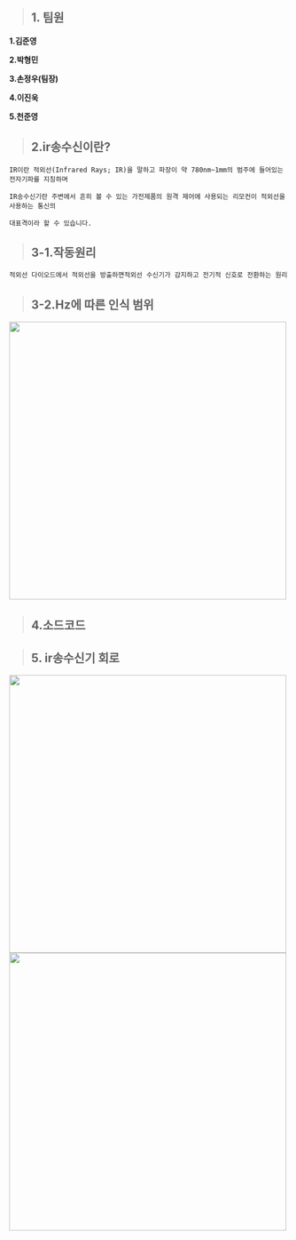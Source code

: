 > ## 1. 팀원
**1.김준영**

**2.박형민**

**3.손정우(팀장)**

**4.이진욱**

**5.천준영**



> ## 2.ir송수신이란?
```
IR이란 적외선(Infrared Rays; IR)을 말하고 파장이 약 780nm~1mm의 범주에 들어있는 전자기파를 지칭하며

IR송수신기란 주변에서 흔히 볼 수 있는 가전제품의 원격 제어에 사용되는 리모컨이 적외선을 사용하는 통신의 

대표격이라 할 수 있습니다.
```

> ## 3-1.작동원리

```
적외선 다이오드에서 적외선을 방출하면적외선 수신기가 감지하고 전기적 신호로 전환하는 원리
```

> ## 3-2.Hz에 따른 인식 범위
<div>
  <img width=500 src="https://user-images.githubusercontent.com/50861700/69004723-5e7ac700-095b-11ea-9485-f5bbfffd9143.png">
  </div>

> ## 4.소드코드

> ## 5. ir송수신기 회로
<div>
  <img width=500 src="https://user-images.githubusercontent.com/50861700/69004550-77ce4400-0958-11ea-8288-340b27db64e8.jpg" >
  <img width=500 src="https://user-images.githubusercontent.com/50861700/69004710-41de8f00-095b-11ea-868b-adee705b66e6.png">
  </div>
  
